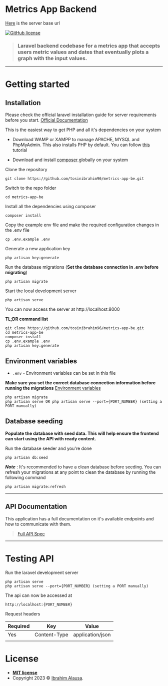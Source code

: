 # Metrics App Backend

[Here](https://metrics-app-be.herokuapp.com/) is the server base url

 [![GitHub license](https://img.shields.io/github/license/gothinkster/laravel-realworld-example-app.svg)](http://opensource.org/licenses/mit-license.php)

> ### Laravel backend codebase for a metrics app that accepts users metric values and dates that eventually plots a graph with the input values.


----------

# Getting started

## Installation

Please check the official laravel installation guide for server requirements before you start. [Official Documentation](https://laravel.com/docs/8.x/installation)

This is the easiest way to get PHP and all it's dependencies on your system
- Download WAMP or XAMPP to manage APACHE, MYSQL and PhpMyAdmin. This also installs PHP by default. You can follow [this ](https://youtu.be/h6DEDm7C37A)tutorial

- Download and install [composer ](https://getcomposer.org/)globally on your system


Clone the repository

    git clone https://github.com/tosinibrahim96/metrics-app-be.git

Switch to the repo folder

    cd metrics-app-be

Install all the dependencies using composer

    composer install

Copy the example env file and make the required configuration changes in the .env file

    cp .env.example .env

Generate a new application key

    php artisan key:generate

Run the database migrations (**Set the database connection in .env before migrating**)

    php artisan migrate

Start the local development server

    php artisan serve

You can now access the server at http://localhost:8000

**TL;DR command list**

    git clone https://github.com/tosinibrahim96/metrics-app-be.git
    cd metrics-app-be
    composer install
    cp .env.example .env
    php artisan key:generate

## Environment variables

- `.env` - Environment variables can be set in this file

**Make sure you set the correct database connection information before running the migrations** [Environment variables](#environment-variables)

    php artisan migrate
    php artisan serve OR php artisan serve --port={PORT_NUMBER} (setting a PORT manually)

## Database seeding

**Populate the database with seed data. This will help ensure the frontend can start using the API with ready content.**

Run the database seeder and you're done

    php artisan db:seed

***Note*** : It's recommended to have a clean database before seeding. You can refresh your migrations at any point to clean the database by running the following command

    php artisan migrate:refresh
    

----------

## API Documentation

This application has a full documentation on it's available endpoints and how to communicate with them.

> [Full API Spec](https://documenter.getpostman.com/view/9516308/2s93eSZaiL)


----------

# Testing API

Run the laravel development server

    php artisan serve
    php artisan serve --port={PORT_NUMBER} (setting a PORT manually)

The api can now be accessed at

    http://localhost:{PORT_NUMBER}

Request headers

| **Required** 	| **Key**              	| **Value**            	|
|----------	|------------------	|------------------	|
| Yes      	| Content-Type     	| application/json 	|
|  	|     	|   	|


# License
- **[MIT license](http://opensource.org/licenses/mit-license.php)**
- Copyright 2023 © <a href="https://www.linkedin.com/in/ibrahim-alausa/" target="_blank">Ibrahim Alausa</a>.

